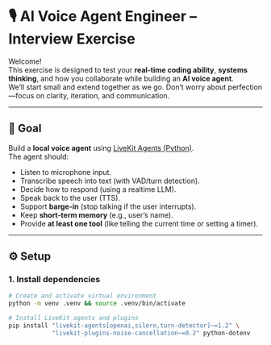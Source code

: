 # 🎙️ AI Voice Agent Engineer – Interview Exercise

Welcome!  
This exercise is designed to test your **real-time coding ability**, **systems thinking**, and how you collaborate while building an **AI voice agent**.  
We’ll start small and extend together as we go. Don’t worry about perfection—focus on clarity, iteration, and communication.

---

## 🥅 Goal
Build a **local voice agent** using [LiveKit Agents (Python)](https://github.com/livekit/agents).  
The agent should:
- Listen to microphone input.
- Transcribe speech into text (with VAD/turn detection).
- Decide how to respond (using a realtime LLM).
- Speak back to the user (TTS).
- Support **barge-in** (stop talking if the user interrupts).
- Keep **short-term memory** (e.g., user’s name).
- Provide **at least one tool** (like telling the current time or setting a timer).

---

## ⚙️ Setup

### 1. Install dependencies
```bash
# Create and activate virtual environment
python -m venv .venv && source .venv/bin/activate

# Install LiveKit agents and plugins
pip install "livekit-agents[openai,silero,turn-detector]~=1.2" \
            "livekit-plugins-noise-cancellation~=0.2" python-dotenv
